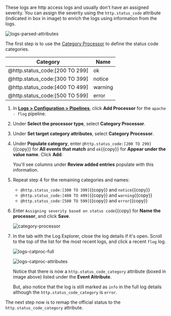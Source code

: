These logs are http access logs and usually don't have an assigned severity. You can assign the severity using the `http.status_code` attribute (indicated in box in image) to enrich the logs using information from the logs.

![logs-parsed-attributes](logspipeline/assets/logs-parsed-attributes.png)

The first step is to use the <a href="https://docs.datadoghq.com/logs/processing/processors/?tab=ui#category-processor" target="_blank">Category Processor</a> to define the status code categories.

| Category | Name |
| -------- | ---- |
| @http.status_code:[200 TO 299] | ok |
| @http.status_code:[300 TO 399] | notice |
| @http.status_code:[400 TO 499] | warning |
| @http.status_code:[500 TO 599] | error |

1. In <a href="https://app.datadoghq.com/logs/pipelines" target="_blank">**Logs > Configuration > Pipelines**</a>, click **Add Processor** for the `apache - flog` pipeline.

2. Under **Select the processor type**, select **Category Processor**.

3. Under **Set target category attributes**, select **Category Processor**.

4. Under **Populate category**, enter `@http.status_code:[200 TO 299]`{{copy}} for **All events that match** and `ok`{{copy}} for **Appear under the value name**. Click **Add**.

    You'll see columns under **Review added entries** populate with this information.

5. Repeat step 4 for the remaining categories and names:

    * `@http.status_code:[300 TO 399]`{{copy}} and `notice`{{copy}}
    * `@http.status_code:[400 TO 499]`{{copy}} and `warning`{{copy}}
    * `@http.status_code:[500 TO 599]`{{copy}} and `error`{{copy}}

6. Enter `Assigning severity based on status code`{{copy} for **Name the processor**, and click **Save**.

    ![category-processor](logspipeline/assets/category-processor.png)
    
7. In the tab with the Log Explorer, close the log details if it's open. Scroll to the top of the list for the most recent logs, and click a recent `flog` log.

    ![logs-catproc-full](logspipeline/assets/logs-catproc-full.png)

    ![logs-catproc-attributes](logspipeline/assets/logs-catproc-attributes.png)

    Notice that there is now a `http.status_code_category` attribute (boxed in image above) listed under the **Event Attribute**.

    But, also notice that the log is still marked as `info` in the full log details although the `http.status_code_category` is `error`.

The next step now is to remap the official status to the `http.status_code_category` attribute.
